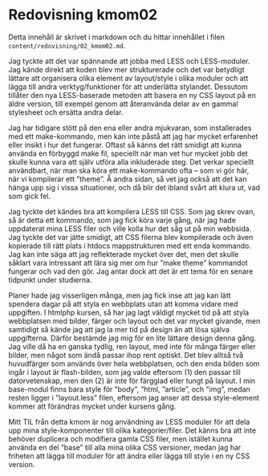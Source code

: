 ---
---
Redovisning kmom02
=========================

Detta innehåll är skrivet i markdown och du hittar innehållet i filen `content/redovisning/02_kmom02.md`.

Jag tyckte att det var spännande att jobba med LESS och LESS-moduler. Jag kände direkt att koden blev mer strukturerade och det var betydligt lättare att organisera olika element av layout/style i olika moduler och att lägga till andra verktyg/funktioner för att underlätta stylandet. Dessutom tillåter den nya LESS-baserade metoden att basera en ny CSS layout på en äldre version, till exempel genom att återanvända delar av en gammal stylesheet och ersätta andra delar.

Jag har tidigare stött på den ena eller andra mjukvaran, som installerades med ett make-kommando, men kan inte påstå att jag har mycket erfarenhet eller insikt i hur det fungerar. Oftast så känns det rätt smidigt att kunna använda en förbyggd make fil, speciellt när man vet hur mycket jobb det skulle kunna vara att själv utföra alla inkluderade steg. Det verkar speciellt användbart, när man ska köra ett make-kommando ofta – som vi gör här, när vi kompilerar ett ”theme”. Å andra sidan, så vet jag också att det kan hänga upp sig i vissa situationer, och då blir det ibland svårt att klura ut, vad som gick fel.   

Jag tyckte det kändes bra att kompilera LESS till CSS. Som jag skrev ovan, så är detta ett kommando, som jag fick köra varje gång, när jag hade uppdaterat mina LESS filer och ville kolla hur det såg ut på min webbsida. Jag tyckte det var jätte smidigt, att CSS filerna blev kompilerade och även kopierade till rätt plats i htdocs mappstrukturen med ett enda kommando. Jag kan inte säga att jag reflekterade mycket över det, men det skulle såklart vara intressant att lära sig mer om hur ”make theme” kommandot fungerar och vad den gör. Jag antar dock att det är ett tema för en senare tidpunkt under studierna.

Planer hade jag visserligen många, men jag fick inse att jag kan lätt spendera dagar på att styla en webbplats utan att komma vidare med uppgiften. I htmlphp kursen, så har jag lagt väldigt mycket tid på att styla webbplatsen med bilder, färger och layout och det var mycket givande, men samtidigt så kände jag att jag la mer tid på design än att lösa själva uppgifterna. Därför bestämde jag mig för en lite lättare design denna gång. Jag ville då ha en ganska tydlig, ren layout, med inte för många färger eller bilder, men något som ändå passar ihop rent optiskt. Det blev alltså två huvudfärger som används över hela webbplatsen, och den enda bilden som ingår i layout är flash-bilden, som jag valde eftersom (1) den passar till datorvetenskap, men den (2) är inte för färgglad eller tungt på layout. I min base-modul finns bara style för ”body”, ”html, ”article”, och ”img”, medan resten ligger i ”layout.less” filen, eftersom jag anser att dessa style-element kommer att förändras mycket under kursens gång.

Mitt TIL från detta kmom är nog användning av LESS moduler för att dela upp mina style-komponenter till olika kategorier/filer. Det känns bra att inte behöver duplicera och modifiera gamla CSS filer, men istället kunna använda en del ”base” till alla mina olika CSS versioner, medan jag har friheten att lägga till moduler för att ändra eller lägga till style i en ny CSS version.  
